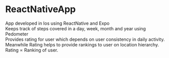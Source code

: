 # ReactNativeApp <br />
App developed in Ios using ReactNative and Expo <br />
Keeps track of steps covered in a day, week, month and year using Pedometer<br />
Provides rating for user which depends on user consistency in daily activity.<br />
Meanwhile Rating helps to provide rankings to user on location hierarchy.<br />
Rating ∝ Ranking of user.
